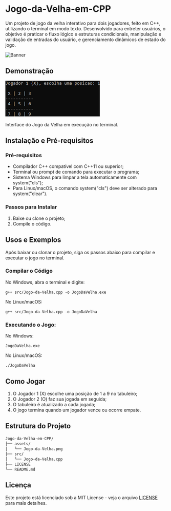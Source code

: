 # Jogo-da-Velha-em-CPP

Um projeto de jogo da velha interativo para dois jogadores, feito em C++, utilizando o terminal em modo texto. Desenvolvido para entreter usuários, o objetivo é praticar o fluxo lógico e estruturas condicionais, manipulação e validação de entradas do usuário, e gerenciamento dinâmicos de estado do jogo.

<p align = "left">
<img src = "https://imdtec.imd.ufrn.br/assets/imagens/programacao-estruturada/prog_estruturada_a13_f01_c.jpg" alt = Banner do Jogo da Velha>
</p>

## Demonstração

![Imagem do Terminal](assets/Jogo-da-Velha-Terminal.png)

Interface do Jogo da Velha em execução no terminal.

## Instalação e Pré-requisitos

### Pré-requisitos

- Compilador C++ compatível com C++11 ou superior;
- Terminal ou prompt de comando para executar o programa;
- Sistema Windows para limpar a tela automaticamente com system("cls");
-  Para Linux/macOS, o comando system("cls") deve ser alterado para system("clear").

### Passos para Instalar

1. Baixe ou clone o projeto;
2. Compile o código.

## Usos e Exemplos

Após baixar ou clonar o projeto, siga os passos abaixo para compilar e executar o jogo no terminal.

### Compilar o Código

No Windows, abra o terminal e digite:

```
g++ src/Jogo-da-Velha.cpp -o JogoDaVelha.exe
```

No Linux/macOS:

```
g++ src/Jogo-da-Velha.cpp -o JogoDaVelha
```

### Executando o Jogo:

No Windows:

```
JogoDaVelha.exe
```

No Linux/macOS:

```
./JogoDaVelha
```

## Como Jogar

1. O Jogador 1 (X) escolhe uma posição de 1 a 9 no tabuleiro;
2. O Jogador 2 (O) faz sua jogada em seguida;
3. O tabuleiro é atualizado a cada jogada;
4. O jogo termina quando um jogador vence ou ocorre empate.

## Estrutura do Projeto

```
Jogo-da-Velha-em-CPP/
├── assets/
│   └── Jogo-da-Velha.png
├── src/
│   └── Jogo-da-Velha.cpp
├── LICENSE
└── README.md
```

## Licença 

Este projeto está licenciado sob a MIT License - veja o arquivo [LICENSE](LICENSE) para mais detalhes. 

